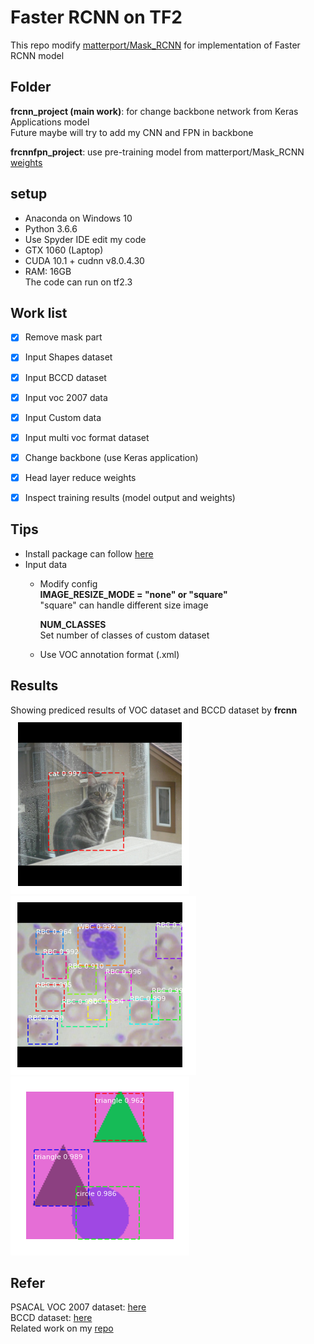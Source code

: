 # Faster RCNN on TF2
This repo modify [matterport/Mask_RCNN](https://github.com/matterport/Mask_RCNN) for implementation of Faster RCNN model  



## Folder
**frcnn_project (main work)**: for change backbone network from Keras Applications model  
Future maybe will try to add my CNN and FPN in backbone  

**frcnnfpn_project**: use pre-training model from matterport/Mask_RCNN [weights](https://github.com/matterport/Mask_RCNN/releases/download/v2.0/mask_rcnn_coco.h5)  


## setup
* Anaconda on Windows 10  
* Python 3.6.6  
* Use Spyder IDE edit my code  
* GTX 1060 (Laptop)
* CUDA 10.1 + cudnn v8.0.4.30  
* RAM: 16GB  
The code can run on tf2.3  


## Work list 
- [x] Remove mask part  
- [x] Input Shapes dataset  
- [x] Input BCCD dataset  
- [x] Input voc 2007 data  
- [x] Input Custom data  
- [x] Input multi voc format dataset  
- [x] Change backbone (use Keras application)  
- [x] Head layer reduce weights  
- [x] Inspect training results (model output and weights)


## Tips   
* Install package can follow [here](https://github.com/jacky10001/Faster_RCNN-tf2/blob/main/requirements.txt)   
* Input data  
  * Modify config  
    **IMAGE_RESIZE_MODE = "none" or "square"**  
    "square" can handle different size image  
    
    **NUM_CLASSES**  
    Set number of classes of custom dataset  
  * Use VOC annotation format (.xml)


## Results  
Showing prediced results of VOC dataset and BCCD dataset by **frcnn**  
![alt text](https://github.com/jacky10001/Faster_RCNN-tf2/blob/main/images/image-1.png "Train VOC dataset")
![alt text](https://github.com/jacky10001/Faster_RCNN-tf2/blob/main/images/image-2.png "Train BCCD dataset")
![alt text](https://github.com/jacky10001/Faster_RCNN-tf2/blob/main/images/image-3.png "Train Custom dataset")


## Refer
PSACAL VOC 2007 dataset: [here](http://host.robots.ox.ac.uk/pascal/VOC/voc2007/index.html)  
BCCD dataset: [here](https://github.com/Shenggan/BCCD_Dataset)  
Related work on my [repo](https://github.com/jacky10001/Mask_RCNN-tf2)  
